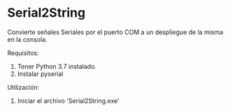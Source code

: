 # Serial2String
Convierte señales Seriales por el puerto COM a un despliegue de la misma en la consola.

Requisitos:
1.  Tener Python 3.7 instalado.
2.  Instalar pyserial

Utilización:
1. Iniciar el archivo 'Serial2String.exe'
